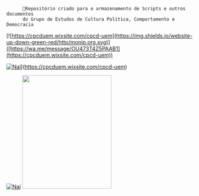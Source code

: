         
          📌Repositório criado para o armazenamento de Scripts e outros documentos  
          do Grupo de Estudos de Cultura Política, Comportamento e Democracia
          
[![https://cpcduem.wixsite.com/cpcd-uem](https://img.shields.io/website-up-down-green-red/http/monip.org.svg)]([https://wa.me/message/OU473T4Z5PAAB1](https://cpcduem.wixsite.com/cpcd-uem))


[![Nai](https://img.shields.io/website-up-down-green-red/http/monip.org.svg)]([https://wa.me/message/OU473T4Z5PAAB1)](https://cpcduem.wixsite.com/cpcd-uem)


[![Nai](https://img.shields.io/badge/WhatsApp-25D366?style=for-the-badge&logo=whatsapp&logoColor=white)](https://cpcduem.wixsite.com/cpcd-uem)
   <img src="https://media.giphy.com/media/v1.Y2lkPTc5MGI3NjExOWF0c3FhY2YxZ243ZWw5djVpd2tiNm9lcmNyMG15bzRoaHN3MDduYiZlcD12MV9pbnRlcm5hbF9naWZfYnlfaWQmY3Q9Zw/AwF7v6vu5GQUqZPMPc/giphy.gif" width="235" height="300" />


